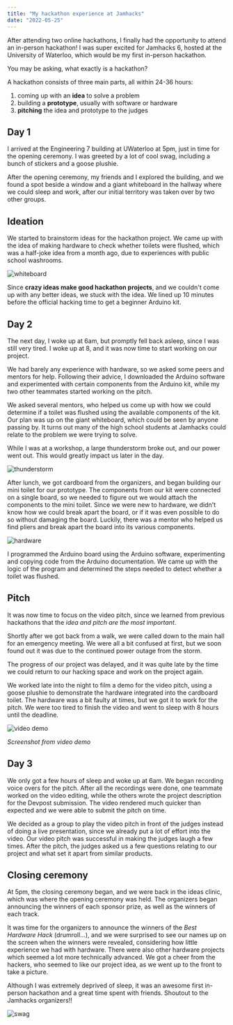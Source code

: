 ```yaml
---
title: "My hackathon experience at Jamhacks"
date: "2022-05-25"
---
```


After attending two online hackathons, I finally had the opportunity to attend an in-person hackathon! I was super excited for Jamhacks 6, hosted at the University of Waterloo, which would be my first in-person hackathon.

You may be asking, what exactly is a hackathon?

A hackathon consists of three main parts, all within 24-36 hours:

1. coming up with an **idea** to solve a problem
2. building a **prototype**, usually with software or hardware
3. **pitching** the idea and prototype to the judges

## Day 1

I arrived at the Engineering 7 building at UWaterloo at 5pm, just in time for the opening ceremony. I was greeted by a lot of cool swag, including a bunch of stickers and a goose plushie.

After the opening ceremony, my friends and I explored the building, and we found a spot beside a window and a giant whiteboard in the hallway where we could sleep and work, after our initial territory was taken over by two other groups.

## Ideation

We started to brainstorm ideas for the hackathon project. We came up with the idea of making hardware to check whether toilets were flushed, which was a half-joke idea from a month ago, due to experiences with public school washrooms.

![whiteboard](/images/writing/jamhacks6/whiteboard.jpg)

Since **crazy ideas make good hackathon projects**, and we couldn't come up with any better ideas, we stuck with the idea. We lined up 10 minutes before the official hacking time to get a beginner Arduino kit.

## Day 2

The next day, I woke up at 6am, but promptly fell back asleep, since I was still very tired. I woke up at 8, and it was now time to start working on our project.

We had barely any experience with hardware, so we asked some peers and mentors for help. Following their advice, I downloaded the Arduino software and experimented with certain components from the Arduino kit, while my two other teammates started working on the pitch.

We asked several mentors, who helped us come up with how we could determine if a toilet was flushed using the available components of the kit. Our plan was up on the giant whiteboard, which could be seen by anyone passing by. It turns out many of the high school students at Jamhacks could relate to the problem we were trying to solve.

While I was at a workshop, a large thunderstorm broke out, and our power went out. This would greatly impact us later in the day.

![thunderstorm](/images/writing/jamhacks6/storm.jpg)

After lunch, we got cardboard from the organizers, and began building our mini toilet for our prototype. The components from our kit were connected on a single board, so we needed to figure out we would attach the components to the mini toilet. Since we were new to hardware, we didn't know how we could break apart the board, or if it was even possible to do so without damaging the board. Luckily, there was a mentor who helped us find pliers and break apart the board into its various components.

![hardware](/images/writing/jamhacks6/hardware.jpg)

I programmed the Arduino board using the Arduino software, experimenting and copying code from the Arduino documentation. We came up with the logic of the program and determined the steps needed to detect whether a toilet was flushed.

## Pitch

It was now time to focus on the video pitch, since we learned from previous hackathons that the _idea and pitch are the most important_.

Shortly after we got back from a walk, we were called down to the main hall for an emergency meeting. We were all a bit confused at first, but we soon found out it was due to the continued power outage from the storm.

The progress of our project was delayed, and it was quite late by the time we could return to our hacking space and work on the project again.

We worked late into the night to film a demo for the video pitch, using a goose plushie to demonstrate the hardware integrated into the cardboard toilet. The hardware was a bit faulty at times, but we got it to work for the pitch. We were too tired to finish the video and went to sleep with 8 hours until the deadline.

![video demo](/images/writing/jamhacks6/videodemo.jpg)

_Screenshot from video demo_

## Day 3

We only got a few hours of sleep and woke up at 6am. We began recording voice overs for the pitch. After all the recordings were done, one teammate worked on the video editing, while the others wrote the project description for the Devpost submission. The video rendered much quicker than expected and we were able to submit the pitch on time.

We decided as a group to play the video pitch in front of the judges instead of doing a live presentation, since we already put a lot of effort into the video. Our video pitch was successful in making the judges laugh a few times. After the pitch, the judges asked us a few questions relating to our project and what set it apart from similar products.

## Closing ceremony

At 5pm, the closing ceremony began, and we were back in the ideas clinic, which was where the opening ceremony was held. The organizers began announcing the winners of each sponsor prize, as well as the winners of each track.

It was time for the organizers to announce the winners of the _Best Hardware Hack_ (drumroll…), and we were surprised to see our names up on the screen when the winners were revealed, considering how little experience we had with hardware. There were also other hardware projects which seemed a lot more technically advanced. We got a cheer from the hackers, who seemed to like our project idea, as we went up to the front to take a picture.

Although I was extremely deprived of sleep, it was an awesome first in-person hackathon and a great time spent with friends. Shoutout to the Jamhacks organizers!!

![swag](/images/writing/jamhacks6/swag.jpg)